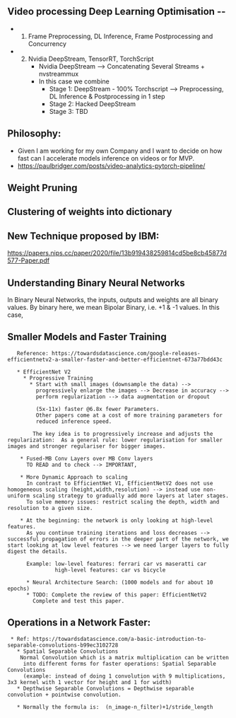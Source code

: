## Video processing Deep Learning Optimisation --
   * 1) Frame Preprocessing, DL Inference, Frame Postprocessing and Concurrency
   * 2) Nvidia DeepStream, TensorRT, TorchScript
        * Nvidia DeepStream -->  Concatenating Several Streams + nvstreammux     
        * In this case we combine 
          *  Stage 1: DeepStream - 100% Torchscript --> Preprocessing, DL Inference & Postprocessing in 1 step
          *  Stage 2: Hacked DeepStream 
          *  Stage 3: TBD 

## Philosophy:
   * Given I am working for my own Company and I want to decide on how fast can I accelerate models inference on videos or for    MVP.
   * https://paulbridger.com/posts/video-analytics-pytorch-pipeline/


## Weight Pruning
## Clustering of weights into dictionary

## New Technique proposed by IBM:
https://papers.nips.cc/paper/2020/file/13b919438259814cd5be8cb45877d577-Paper.pdf

## Understanding Binary Neural Networks
  In Binary Neural Networks, the inputs, outputs and weights are all binary values.
  By binary here, we mean Bipolar Binary, i.e. +1 & -1 values. In this case,

## Smaller Models and Faster Training
       Reference: https://towardsdatascience.com/google-releases-efficientnetv2-a-smaller-faster-and-better-efficientnet-673a77bdd43c
       
       * EfficientNet V2
         * Progressive Training
           * Start with small images (downsample the data) -->
             progressively enlarge the images --> Decrease in accuracy -->
             perform regularization --> data augmentation or dropout

             (5x-11x) faster @6.8x fewer Parameters.
             Other papers come at a cost of more training parameters for
             reduced inference speed.

            The key idea is to progressively increase and adjusts the regularization:  As a general rule: lower regularisation for smaller images and stronger regulariser for bigger images.

        * Fused-MB Conv Layers over MB Conv layers
          TO READ and to check --> IMPORTANT,

        * More Dynamic Approach to scaling
          In contrast to EfficientNet V1, EfficientNetV2 does not use homogeneous scaling (height,width,resolution) --> instead use non-uniform scaling strategy to gradually add more layers at later stages.
          To solve memory issues: restrict scaling the depth, width and resolution to a given size.

        * At the beginning: the network is only looking at high-level features.
          As you continue training iterations and loss decreases --> successful propagation of errors in the deeper part of the network, we start looking at low level features --> we need larger layers to fully digest the details.

          Example: low-level features: ferrari car vs maseratti car
                   high-level features: car vs bicycle

          * Neural Architecture Search: (1000 models and for about 10 epochs)
          * TODO: Complete the review of this paper: EfficientNetV2
            Complete and test this paper.
## Operations in a Network Faster:
     * Ref: https://towardsdatascience.com/a-basic-introduction-to-separable-convolutions-b99ec3102728
       * Spatial Separable Convolutions
        Normal Convolution which is a matrix multiplication can be written
         into different forms for faster operations: Spatial Separable Convolutions
         (example: instead of doing 1 convolution with 9 multiplications, 3x3 kernel with 1 vector for height and 1 for width)
       * Depthwise Separable Convolutions = Depthwise separable convolution + pointwise convolution.

       * Normally the formula is:  (n_image-n_filter)+1/stride_length
